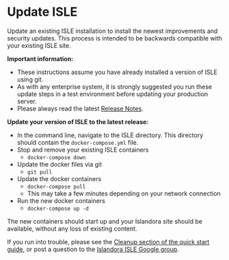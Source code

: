 # Update ISLE

Update an existing ISLE installation to install the newest improvements and security updates. This process is intended to be backwards compatible with your existing ISLE site.

**Important information:**

- These instructions assume you have already installed a version of ISLE using git.
- As with any enterprise system, it is strongly suggested you run these update steps in a test environment before updating your production server.
- Please always read the latest [Release Notes](../release-notes/release.md).

**Update your version of ISLE to the latest release:**

* In the command line, navigate to the ISLE directory.  This directory should contain the `docker-compose.yml` file.
* Stop and remove your existing ISLE containers
    * `docker-compose down`
* Update the docker files via git
    * `git pull`
* Update the docker containers
    * `docker-compose pull`
    * This may take a few minutes depending on your network connection
* Run the new docker containers
    * `docker-compose up -d`

The new containers should start up and your Islandora site should be available, without any loss of existing content. 

If you run into trouble, please see the [Cleanup section of the quick start guide](https://github.com/Islandora-Collaboration-Group/ISLE#quick-stop-and-cleanup), or post a question to the [Islandora ISLE Google group](https://groups.google.com/forum/#!forum/islandora-isle).
